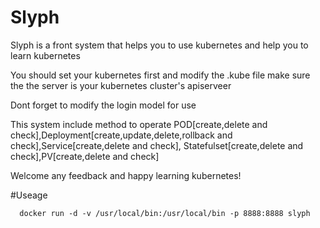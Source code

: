 # Slyph
Slyph is a front system that helps you to use kubernetes and help you to learn kubernetes

You should set your kubernetes first and modify the .kube file make sure the the server is your kubernetes cluster's apiserveer

Dont forget to modify the login model for use

This system include method to operate POD[create,delete and check],Deployment[create,update,delete,rollback and check],Service[create,delete and check],
Statefulset[create,delete and check],PV[create,delete and check]

Welcome any feedback and happy learning kubernetes!

#Useage
```
  docker run -d -v /usr/local/bin:/usr/local/bin -p 8888:8888 slyph
```
